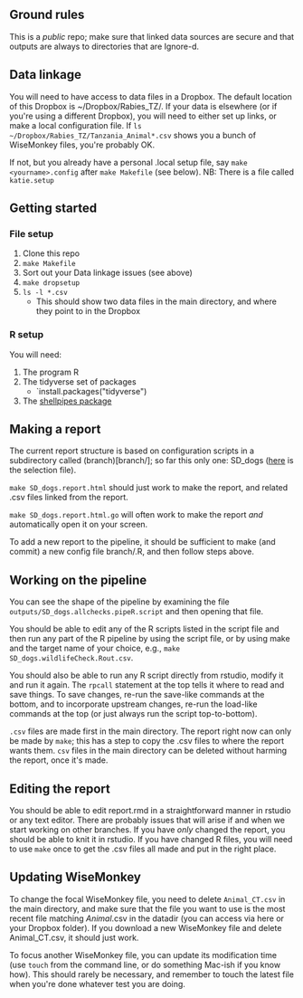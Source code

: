 
## Ground rules

This is a _public_ repo; make sure that linked data sources are secure and that outputs are always to directories that are Ignore-d.

## Data linkage

You will need to have access to data files in a Dropbox. The default location of this Dropbox is ~/Dropbox/Rabies_TZ/. If your data is elsewhere (or if you're using a different Dropbox), you will need to either set up links, or make a local configuration file. If `ls ~/Dropbox/Rabies_TZ/Tanzania_Animal*.csv` shows you a bunch of WiseMonkey files, you're probably OK.

If not, but you already have a personal .local setup file, say `make <yourname>.config` after `make Makefile` (see below). NB: There is a file called `katie.setup`

## Getting started

### File setup
1. Clone this repo
1. `make Makefile`
1. Sort out your Data linkage issues (see above)
1. `make dropsetup`
1. `ls -l *.csv`
	* This should show two data files in the main directory, and where they point to in the Dropbox

### R setup
You will need:

1. The program R
1. The tidyverse set of packages
	* `install.packages("tidyverse")
1. The [shellpipes package](https://dushoff.github.io/shellpipes/)

## Making a report

The current report structure is based on configuration scripts in a subdirectory called (branch)[branch/]; so far this only one: SD_dogs ([here](branch/SD_dogs.R) is the selection file).

`make SD_dogs.report.html` should just work to make the report, and related .csv files linked from the report.

`make SD_dogs.report.html.go` will often work to make the report _and_ automatically open it on your screen.

To add a new report to the pipeline, it should be sufficient to make (and commit) a new config file branch/<yourbranch>.R, and then follow steps above.

## Working on the pipeline

You can see the shape of the pipeline by examining the file `outputs/SD_dogs.allchecks.pipeR.script` and then opening that file. 

You should be able to edit any of the R scripts listed in the script file and then run any part of the R pipeline by using the script file, or by using make and the target name of your choice, e.g., `make SD_dogs.wildlifeCheck.Rout.csv`. 

You should also be able to run any R script directly from rstudio, modify it and run it again. The `rpcall` statement at the top tells it where to read and save things. To save changes, re-run the save-like commands at the bottom, and to incorporate upstream changes, re-run the load-like commands at the top (or just always run the script top-to-bottom).

`.csv` files are made first in the main directory. The report right now can only be made by `make`; this has a step to copy the .csv files to where the report wants them. `csv` files in the main directory can be deleted without harming the report, once it's made.

## Editing the report

You should be able to edit report.rmd in a straightforward manner in rstudio or any text editor. There are probably issues that will arise if and when we start working on other branches. If you have _only_ changed the report, you should be able to knit it in rstudio. If you have changed R files, you will need to use `make` once to get the .csv files all made and put in the right place.

## Updating WiseMonkey

To change the focal WiseMonkey file, you need to delete `Animal_CT.csv` in the main directory, and make sure that the file you want to use is the most recent file matching *Animal*.csv in the datadir (you can access via here or your Dropbox folder). If you download a new WiseMonkey file and delete Animal_CT.csv, it should just work. 

To focus another WiseMonkey file, you can update its modification time (use `touch` from the command line, or do something Mac-ish if you know how). This should rarely be necessary, and remember to touch the latest file when you're done whatever test you are doing.

